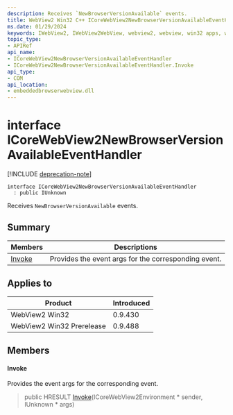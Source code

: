 ```yaml
---
description: Receives `NewBrowserVersionAvailable` events.
title: WebView2 Win32 C++ ICoreWebView2NewBrowserVersionAvailableEventHandler
ms.date: 01/29/2024
keywords: IWebView2, IWebView2WebView, webview2, webview, win32 apps, win32, edge, ICoreWebView2, ICoreWebView2Controller, browser control, edge html, ICoreWebView2NewBrowserVersionAvailableEventHandler
topic_type: 
- APIRef
api_name:
- ICoreWebView2NewBrowserVersionAvailableEventHandler
- ICoreWebView2NewBrowserVersionAvailableEventHandler.Invoke
api_type:
- COM
api_location:
- embeddedbrowserwebview.dll
---
```


# interface ICoreWebView2NewBrowserVersionAvailableEventHandler

[!INCLUDE [deprecation-note](../includes/deprecation-note.md)]

```
interface ICoreWebView2NewBrowserVersionAvailableEventHandler
  : public IUnknown
```

Receives `NewBrowserVersionAvailable` events.

## Summary

 Members                        | Descriptions
--------------------------------|---------------------------------------------
[Invoke](#invoke) | Provides the event args for the corresponding event.

## Applies to

Product                         | Introduced
--------------------------------|---------------------------------------------
WebView2 Win32            |    0.9.430
WebView2 Win32 Prerelease |    0.9.488

## Members

#### Invoke

Provides the event args for the corresponding event.

> public HRESULT [Invoke](#invoke)(ICoreWebView2Environment * sender, IUnknown * args)

